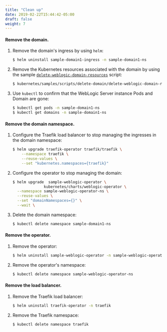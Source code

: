```yaml
---
title: "Clean up"
date: 2019-02-22T15:44:42-05:00
draft: false
weight: 7
---
```



#### Remove the domain.

1.	Remove the domain's ingress by using `helm`:

    ```bash
    $ helm uninstall sample-domain1-ingress -n sample-domain1-ns
    ```

1.	Remove the Kubernetes resources associated with the domain by using the sample [`delete-weblogic-domain-resources`](http://github.com/oracle/weblogic-kubernetes-operator/blob/master/kubernetes/samples/scripts/delete-domain/delete-weblogic-domain-resources.sh) script:

    ```bash
    $ kubernetes/samples/scripts/delete-domain/delete-weblogic-domain-resources.sh -d sample-domain1
    ```

1.	Use `kubectl` to confirm that the WebLogic Server instance Pods and Domain are gone:

    ```bash
    $ kubectl get pods -n sample-domain1-ns
    $ kubectl get domains -n sample-domain1-ns
    ```

#### Remove the domain namespace.
1.	Configure the Traefik load balancer to stop managing the ingresses in the domain namespace:

    ```bash
    $ helm upgrade traefik-operator traefik/traefik \
        --namespace traefik \
        --reuse-values \
        --set "kubernetes.namespaces={traefik}" 
    ```

1.	Configure the operator to stop managing the domain:

    ```bash
    $ helm upgrade  sample-weblogic-operator \
                  kubernetes/charts/weblogic-operator \
      --namespace sample-weblogic-operator-ns \
      --reuse-values \
      --set "domainNamespaces={}" \
      --wait \
    ```
1.	Delete the domain namespace:

    ```bash
    $ kubectl delete namespace sample-domain1-ns
    ```


#### Remove the operator.

1.	Remove the operator:

    ```bash
    $ helm uninstall sample-weblogic-operator -n sample-weblogic-operator-ns
    ```

1.	Remove the operator's namespace:

    ```bash
    $ kubectl delete namespace sample-weblogic-operator-ns
    ```

#### Remove the load balancer.

1.	Remove the Traefik load balancer:

    ```bash
    $ helm uninstall traefik-operator -n traefik
    ```

1.	Remove the Traefik namespace:

    ```bash
    $ kubectl delete namespace traefik
    ```

